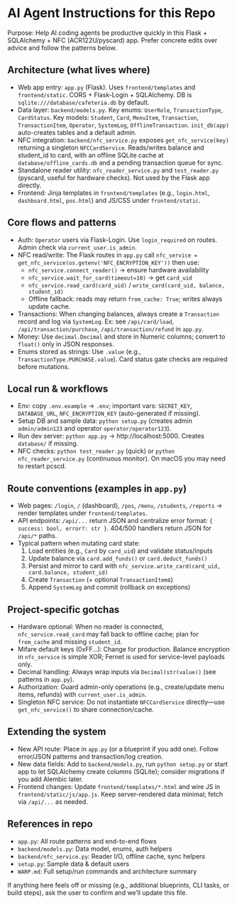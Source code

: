 # AI Agent Instructions for this Repo

Purpose: Help AI coding agents be productive quickly in this Flask + SQLAlchemy + NFC (ACR122U/pyscard) app. Prefer concrete edits over advice and follow the patterns below.

## Architecture (what lives where)
- Web app entry: `app.py` (Flask). Uses `frontend/templates` and `frontend/static`. CORS + Flask-Login + SQLAlchemy. DB is `sqlite:///database/cafeteria.db` by default.
- Data layer: `backend/models.py`. Key enums: `UserRole`, `TransactionType`, `CardStatus`. Key models: `Student`, `Card`, `MenuItem`, `Transaction`, `TransactionItem`, `Operator`, `SystemLog`, `OfflineTransaction`. `init_db(app)` auto-creates tables and a default admin.
- NFC integration: `backend/nfc_service.py` exposes `get_nfc_service(key)` returning a singleton `NFCCardService`. Reads/writes balance and student_id to card, with an offline SQLite cache at `database/offline_cards.db` and a pending transaction queue for sync.
- Standalone reader utility: `nfc_reader_service.py` and `test_reader.py` (pyscard, useful for hardware checks). Not used by the Flask app directly.
- Frontend: Jinja templates in `frontend/templates` (e.g., `login.html`, `dashboard.html`, `pos.html`) and JS/CSS under `frontend/static`.

## Core flows and patterns
- Auth: `Operator` users via Flask-Login. Use `login_required` on routes. Admin check via `current_user.is_admin`.
- NFC read/write: The Flask routes in `app.py` call `nfc_service = get_nfc_service(os.getenv('NFC_ENCRYPTION_KEY'))` then use:
  - `nfc_service.connect_reader()` → ensure hardware availability
  - `nfc_service.wait_for_card(timeout=10)` → get `card_uid`
  - `nfc_service.read_card(card_uid)` / `write_card(card_uid, balance, student_id)`
  - Offline fallback: reads may return `from_cache: True`; writes always update cache.
- Transactions: When changing balances, always create a `Transaction` record and log via `SystemLog`. Ex: see `/api/card/load`, `/api/transaction/purchase`, `/api/transaction/refund` in `app.py`.
- Money: Use `decimal.Decimal` and store in Numeric columns; convert to `float()` only in JSON responses.
- Enums stored as strings: Use `.value` (e.g., `TransactionType.PURCHASE.value`). Card status gate checks are required before mutations.

## Local run & workflows
- Env: copy `.env.example` → `.env`; important vars: `SECRET_KEY`, `DATABASE_URL`, `NFC_ENCRYPTION_KEY` (auto-generated if missing).
- Setup DB and sample data: `python setup.py` (creates admin `admin/admin123` and operator `operator/operator123`).
- Run dev server: `python app.py` → http://localhost:5000. Creates `database/` if missing.
- NFC checks: `python test_reader.py` (quick) or `python nfc_reader_service.py` (continuous monitor). On macOS you may need to restart pcscd.

## Route conventions (examples in `app.py`)
- Web pages: `/login`, `/` (dashboard), `/pos`, `/menu`, `/students`, `/reports` → render templates under `frontend/templates`.
- API endpoints: `/api/...` return JSON and centralize error format: `{ success: bool, error?: str }`. 404/500 handlers return JSON for `/api/*` paths.
- Typical pattern when mutating card state:
  1) Load entities (e.g., `Card` by `card_uid`) and validate status/inputs
  2) Update balance via `card.add_funds()` or `card.deduct_funds()`
  3) Persist and mirror to card with `nfc_service.write_card(card_uid, card.balance, student_id)`
  4) Create `Transaction` (+ optional `TransactionItem`s)
  5) Append `SystemLog` and commit (rollback on exceptions)

## Project-specific gotchas
- Hardware optional: When no reader is connected, `nfc_service.read_card` may fall back to offline cache; plan for `from_cache` and missing `student_id`.
- Mifare default keys (0xFF…): Change for production. Balance encryption in `nfc_service` is simple XOR; Fernet is used for service-level payloads only.
- Decimal handling: Always wrap inputs via `Decimal(str(value))` (see patterns in `app.py`).
- Authorization: Guard admin-only operations (e.g., create/update menu items, refunds) with `current_user.is_admin`.
- Singleton NFC service: Do not instantiate `NFCCardService` directly—use `get_nfc_service()` to share connection/cache.

## Extending the system
- New API route: Place in `app.py` (or a blueprint if you add one). Follow error/JSON patterns and transaction/log creation.
- New data fields: Add to `backend/models.py`, run `python setup.py` or start app to let SQLAlchemy create columns (SQLite); consider migrations if you add Alembic later.
- Frontend changes: Update `frontend/templates/*.html` and wire JS in `frontend/static/js/app.js`. Keep server-rendered data minimal; fetch via `/api/...` as needed.

## References in repo
- `app.py`: All route patterns and end-to-end flows
- `backend/models.py`: Data model, enums, auth helpers
- `backend/nfc_service.py`: Reader I/O, offline cache, sync helpers
- `setup.py`: Sample data & default users
- `WARP.md`: Full setup/run commands and architecture summary

If anything here feels off or missing (e.g., additional blueprints, CLI tasks, or build steps), ask the user to confirm and we’ll update this file.